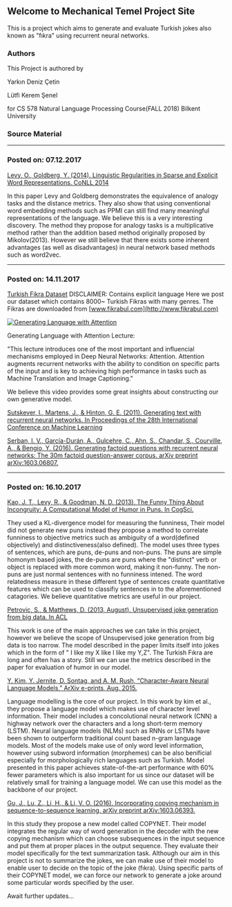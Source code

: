 ## Welcome to Mechanical Temel Project Site

This is a project which aims to generate and evaluate Turkish jokes also known as "fıkra" using recurrent neural networks.

### Authors
This Project is authored by

Yarkın Deniz Çetin

Lütfi Kerem Şenel

for CS 578 Natural Language Processing Course(FALL 2018)
Bilkent University

### Source Material
---
### Posted on: 07.12.2017
[Levy, O., Goldberg, Y. (2014). Linguistic Regularities in Sparse and Explicit Word Representations. CoNLL 2014](https://levyomer.files.wordpress.com/2014/04/linguistic-regularities-in-sparse-and-explicit-word-representations-conll-2014.pdf)

In this paper Levy and Goldberg demonstrates the equivalence of analogy tasks and the distance metrics. They also show that using conventional word embedding methods such as PPMI can still find many meaningful representations of the language. We believe this is a very interesting discovery.
The method they propose for analogy tasks is a multiplicative method rather than the addition based method originally proposed by Mikolov(2013). However we still believe that there exists some inherent advantages (as well as disadvantages) in neural network based methods such as word2vec.

---
### Posted on: 14.11.2017
[Turkish Fikra Dataset](https://github.com/arqcenick/MechanicalTemel/edit/master/data/Turkish_Fikra_Dataset.zip)
DISCLAIMER: Contains explicit language
Here we post our dataset which contains 8000~ Turkish Fikras with many genres. The Fikras are downloaded from [www.fikrabul.com](http://www.fikrabul.com)



[![Generating Language with Attention](https://img.youtube.com/vi/ah7_mfl7LD0/hqdefault.jpg)](https://www.youtube.com/watch?v=ah7_mfl7LD0)

Generating Language with Attention Lecture:

"This lecture introduces one of the most important and influencial mechanisms employed in Deep Neural Networks: Attention. Attention augments recurrent networks with the ability to condition on specific parts of the input and is key to achieving high performance in tasks such as Machine Translation and Image Captioning."

We believe this video provides some great insights about constructing our own generative model. 


[Sutskever, I., Martens, J., & Hinton, G. E. (2011). Generating text with recurrent neural networks.
In Proceedings of the 28th International Conference on Machine Learning ](http://www.cs.toronto.edu/~ilya/pubs/2011/LANG-RNN.pdf)




[Serban, I. V., García-Durán, A., Gulcehre, C., Ahn, S., Chandar, S., Courville, A., & Bengio, Y.
(2016). Generating factoid questions with recurrent neural networks: The 30m factoid question-answer
corpus. arXiv preprint arXiv:1603.06807.](https://pdfs.semanticscholar.org/f802/a78c9f2491e9ccd1c9123f92f68eabf36f5d.pdf)

---
### Posted on: 16.10.2017

[Kao, J. T., Levy, R., & Goodman, N. D. (2013). The Funny Thing About Incongruity: A Computational Model of Humor in Puns. In CogSci.](https://web.stanford.edu/~ngoodman/papers/KaoLevyGoodman.pdf)

They used a KL-divergence model for measuring the funniness, 
Their model did not generate new puns instead they propose a method to correlate funniness to objective metrics such as ambiguity of a word(defined objectively) and distinctiveness(also defined). The model uses three types of sentences, which are puns, de-puns and non-puns. The puns are simple homonym based jokes, the de-puns are puns where the "distinct" verb or object is replaced with more common word, making it non-funny. The non-puns are just normal sentences with no funniness intened. The word relatedness measure in these different type of sentences create quantitative features which can be used to classifiy sentences in to the aforementioned catagories.
We believe quantitative metrics are useful in our project.


[Petrovic, S., & Matthews, D. (2013, August). Unsupervised joke generation from big data. In ACL](http://aclweb.org/anthology/P13-2041)

This work is one of the main approaches we can take in this project, however we believe the scope of  Unsupervised joke generation from big data is too narrow. The model described in the paper limits itself into jokes which in the form of " I like my X like I like my Y,Z". The Turkish Fıkra are long and often has a story. Still we can use the metrics described in the paper for evaluation of humor in our model.


[Y. Kim, Y. Jernite, D. Sontag, and A. M. Rush, “Character-Aware Neural Language Models,” ArXiv e-prints, Aug. 2015.](https://arxiv.org/pdf/1508.06615.pdf)

Language modelling is the core of our project. In this work by kim et al., they propose a language model which makes use of character level information. Their model includes a concolutional neural network (CNN) a highway network over the characters and a long short-term memory (LSTM). Neural language models (NLMs) such as RNNs or LSTMs have been shown to outperform traditional count based n-gram language models. Most of the models make use of only word level information, however using subword information (morphemes) can be also benificial especially for morphologically rich languages such as Turkish. Model presented in this paper achieves state-of-the-art performance with 60% fewer parameters which is also important for us since our dataset will be relatively small for training a language model. We can use this model as the backbone of our project.


[Gu, J., Lu, Z., Li, H., & Li, V. O. (2016). Incorporating copying mechanism in
sequence-to-sequence learning. arXiv preprint arXiv:1603.06393.](https://arxiv.org/abs/1603.06393)

In this study they propose a new model called COPYNET. Their model integrates the regular way of word generation in the decoder with the new copying mechanism which can choose subsequences in the input sequence and put them at proper places in the output sequence. They evaluate their model specifically for the text summarization task. Although our aim in this project is not to summarize the jokes, we can make use of their model to enable user to decide on the topic of the joke (fıkra). Using specific parts of their COPYNET model, we can force our network to generate a joke around some particular words specified by the user.


Await further updates...


